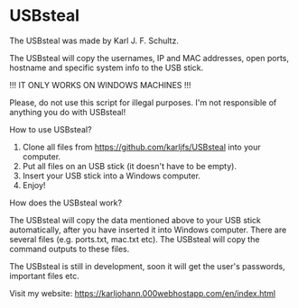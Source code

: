 # USBsteal

The USBsteal was made by Karl J. F. Schultz.

The USBsteal will copy the usernames, IP and MAC addresses, open ports, hostname and specific system info to the USB stick.

!!! IT ONLY WORKS ON WINDOWS MACHINES !!!

Please, do not use this script for illegal purposes. I'm not responsible of anything you do with USBsteal!

How to use USBsteal?

1) Clone all files from https://github.com/karljfs/USBsteal into your computer.
2) Put all files on an USB stick (it doesn't have to be empty).
3) Insert your USB stick into a Windows computer.
4) Enjoy!

How does the USBsteal work?

The USBsteal will copy the data mentioned above to your USB stick automatically, after you have inserted it into Windows computer.
There are several files (e.g. ports.txt, mac.txt etc). The USBsteal will copy the command outputs to these files.

The USBsteal is still in development, soon it will get the user's passwords, important files etc.

Visit my website: https://karljohann.000webhostapp.com/en/index.html

